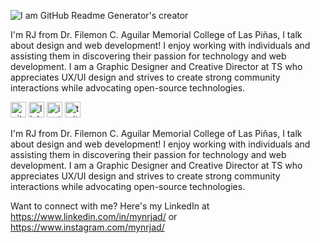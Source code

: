 ![I am GitHub Readme Generator's creator](https://pbs.twimg.com/profile_banners/997053320228323328/1681479262/600x200 )

I'm RJ from Dr. Filemon C. Aguilar Memorial College of Las Piñas, I talk about design and web development! I enjoy working with individuals and assisting them in discovering their passion for technology and web development. I am a Graphic Designer and Creative Director at TS who appreciates UX/UI design and strives to create strong community interactions while advocating open-source technologies.



[<img src='https://cdn.jsdelivr.net/npm/simple-icons@3.0.1/icons/github.svg' alt='github' height='25'>](https://github.com/mynrjad) [<img src='https://cdn.jsdelivr.net/npm/simple-icons@3.0.1/icons/linkedin.svg' alt='linkedin' height='25'>](https://www.linkedin.com/in/mynrjad/) [<img src='https://cdn.jsdelivr.net/npm/simple-icons@3.0.1/icons/instagram.svg' alt='instagram' height='25'>](https://www.instagram.com/mynrjad/) [<img src='https://cdn.jsdelivr.net/npm/simple-icons@3.0.1/icons/twitter.svg' alt='twitter' height='25'>](https://twitter.com/mynrjad)  

I'm RJ from Dr. Filemon C. Aguilar Memorial College of Las Piñas, I talk about design and web development! I enjoy working with individuals and assisting them in discovering their passion for technology and web development. I am a Graphic Designer and Creative Director at TS who appreciates UX/UI design and strives to create strong community interactions while advocating open-source technologies.  

Want to connect with me? Here's my LinkedIn at https://www.linkedin.com/in/mynrjad/ or https://www.instagram.com/mynrjad/
